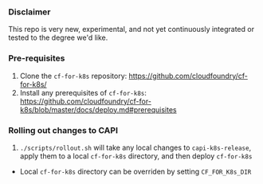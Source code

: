 ### Disclaimer
This repo is very new, experimental, and not yet continuously integrated or tested to the degree we'd like.

### Pre-requisites

1. Clone the `cf-for-k8s` repository: https://github.com/cloudfoundry/cf-for-k8s/
1. Install any prerequisites of `cf-for-k8s`: https://github.com/cloudfoundry/cf-for-k8s/blob/master/docs/deploy.md#prerequisites

### Rolling out changes to CAPI

1. `./scripts/rollout.sh` will take any local changes to `capi-k8s-release`, apply them to a local `cf-for-k8s` directory, and then deploy `cf-for-k8s`
  - Local `cf-for-k8s` directory can be overriden by setting `CF_FOR_K8s_DIR`
